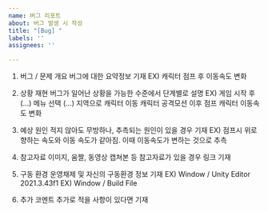 ```yaml
---
name: 버그 리포트
about: 버그 발생 시 작성
title: "[Bug] "
labels: ''
assignees: ''

---
```


1. 버그 / 문제 개요
버그에 대한 요약정보 기재
EX) 캐릭터 점프 후 이동속도 변화

2. 상황 재현
버그가 일어난 상황을 가능한 수준에서 단계별로 설명
EX)
게임 시작 후 (...) 메뉴 선택
(...) 지역으로 캐릭터 이동
캐릭터 공격모션 이후 점프
캐릭터 이동속도 변화

3. 예상 원인
적지 않아도 무방하나, 추측되는 원인이 있을 경우 기재
EX) 점프시 위로 향하는 속도와 이동 속도가 같아짐. 이때 이동속도가 변하는 것으로 추측

4. 참고자료
이미지, 움짤, 동영상 캡쳐본 등 참고자료가 있을 경우 링크 기재

5. 구동 환경
운영채제 및 자신의 구동환경 정보 기재
EX) Window / Unity Editor 2021.3.43f1
EX) Window / Build File

6. 추가 코멘트
추가로 적을 사항이 있다면 기재
